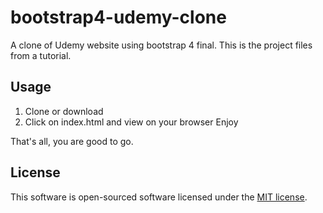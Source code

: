 # bootstrap4-udemy-clone
A clone of Udemy website using bootstrap 4 final. This is the project files from a tutorial.



## Usage
1. Clone or download
2. Click on index.html and view on your browser
Enjoy

That's all, you are good to go.




## License

This software is open-sourced software licensed under the [MIT license](http://opensource.org/licenses/MIT).
